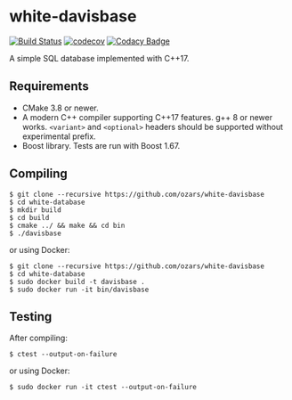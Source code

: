 # white-davisbase
[![Build Status](https://travis-ci.org/ozars/white-davisbase.svg?branch=master)](https://travis-ci.org/ozars/white-davisbase)
[![codecov](https://codecov.io/gh/ozars/white-davisbase/branch/master/graph/badge.svg)](https://codecov.io/gh/ozars/white-davisbase)
[![Codacy Badge](https://api.codacy.com/project/badge/Grade/a6e2be8a68384dd6ac23734ad6b3dc0f)](https://www.codacy.com/app/ozars/white-davisbase)

A simple SQL database implemented with C++17.

## Requirements

- CMake 3.8 or newer.
- A modern C++ compiler supporting C++17 features. g++ 8 or newer works. `<variant>` and `<optional>` headers should be supported without experimental prefix.
- Boost library. Tests are run with Boost 1.67.

## Compiling

```console
$ git clone --recursive https://github.com/ozars/white-davisbase
$ cd white-database
$ mkdir build
$ cd build
$ cmake ../ && make && cd bin
$ ./davisbase
```

or using Docker:

```console
$ git clone --recursive https://github.com/ozars/white-davisbase
$ cd white-database
$ sudo docker build -t davisbase .
$ sudo docker run -it bin/davisbase
```

## Testing

After compiling:

```console
$ ctest --output-on-failure
```

or using Docker:

```console
$ sudo docker run -it ctest --output-on-failure
```
